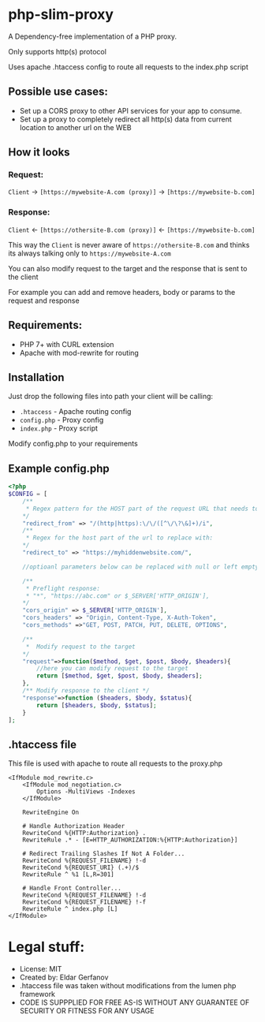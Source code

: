 # php-slim-proxy

A Dependency-free implementation of a PHP proxy.

Only supports http(s) protocol

Uses apache .htaccess config to route all requests to the index.php script


## Possible use cases:
* Set up a CORS proxy to other API services for your app to consume.
* Set up a proxy to completely redirect all http(s) data from current location to another url on the WEB

## How it looks

### Request:
 ``Client`` -> ``[https://mywebsite-A.com (proxy)]`` -> ``[https://mywebsite-b.com]``
### Response:
 ``Client`` <- ``[https://othersite-B.com (proxy)]`` <- ``[https://mywebsite-b.com]``


This way the ``Client`` is never aware of ``https://othersite-B.com`` and thinks its always talking only to ``https://mywebsite-A.com``

You can also modify request to the target and the response that is sent to the client

For example you can add and remove headers, body or params to the request and response

## Requirements:
* PHP 7+ with CURL extension
* Apache with mod-rewrite for routing

## Installation

Just drop the following files into path your client will be calling:

* ``.htaccess`` - Apache routing config
* ``config.php`` - Proxy config
* ``index.php`` - Proxy script

Modify config.php to your requirements

## Example config.php

```php
<?php
$CONFIG = [
    /**
     * Regex pattern for the HOST part of the request URL that needs to be replaced
    */
	"redirect_from" => "/(http|https):\/\/([^\/\?\&]+)/i", 
    /**
     * Regex for the host part of the url to replace with:
    */
	"redirect_to" => "https://myhiddenwebsite.com/",

    //optioanl parameters below can be replaced with null or left empty

    /** 
     * Preflight response:
     * "*", "https://abc.com" or $_SERVER['HTTP_ORIGIN'],
    */
    "cors_origin" => $_SERVER['HTTP_ORIGIN'],
    "cors_headers" => "Origin, Content-Type, X-Auth-Token",
    "cors_methods" =>"GET, POST, PATCH, PUT, DELETE, OPTIONS",

    /**
     *  Modify request to the target 
    */
    "request"=>function($method, $get, $post, $body, $headers){
        //here you can modify request to the target
        return [$method, $get, $post, $body, $headers];
    },
    /** Modify response to the client */
    "response"=>function ($headers, $body, $status){
        return [$headers, $body, $status];
    }
];
```

## .htaccess file
This file is used with apache to route all requests to the proxy.php

```
<IfModule mod_rewrite.c>
    <IfModule mod_negotiation.c>
        Options -MultiViews -Indexes
    </IfModule>

    RewriteEngine On

    # Handle Authorization Header
    RewriteCond %{HTTP:Authorization} .
    RewriteRule .* - [E=HTTP_AUTHORIZATION:%{HTTP:Authorization}]

    # Redirect Trailing Slashes If Not A Folder...
    RewriteCond %{REQUEST_FILENAME} !-d
    RewriteCond %{REQUEST_URI} (.+)/$
    RewriteRule ^ %1 [L,R=301]

    # Handle Front Controller...
    RewriteCond %{REQUEST_FILENAME} !-d
    RewriteCond %{REQUEST_FILENAME} !-f
    RewriteRule ^ index.php [L]
</IfModule>
```

# Legal stuff:
* License: MIT
* Created by: Eldar Gerfanov
* .htaccess file was taken without modifications from the lumen php framework
* CODE IS SUPPPLIED FOR FREE AS-IS WITHOUT ANY GUARANTEE OF SECURITY OR FITNESS FOR ANY USAGE
